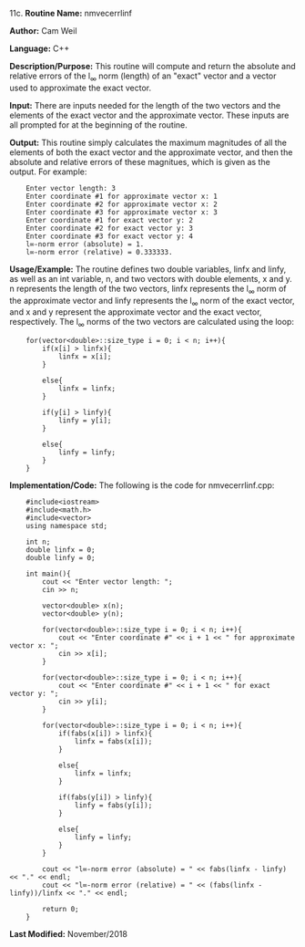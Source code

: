 11c. **Routine Name:**           nmvecerrlinf

   **Author:** Cam Weil

   **Language:** C++

   **Description/Purpose:** This routine will compute and return the absolute and relative errors of the l<sub>∞</sub> norm (length) of an "exact" vector and a vector used to approximate the exact vector.
   
   **Input:** There are inputs needed for the length of the two vectors and the elements of the exact vector and the approximate vector. These inputs are all prompted for at the beginning of the routine.

   **Output:** This routine simply calculates the maximum magnitudes of all the elements of both the exact vector and the approximate vector, and then the absolute and relative errors of these magnitues, which is given as the output. For example:
   
        Enter vector length: 3
        Enter coordinate #1 for approximate vector x: 1
        Enter coordinate #2 for approximate vector x: 2
        Enter coordinate #3 for approximate vector x: 3
        Enter coordinate #1 for exact vector y: 2
        Enter coordinate #2 for exact vector y: 3
        Enter coordinate #3 for exact vector y: 4
        l∞-norm error (absolute) = 1.
        l∞-norm error (relative) = 0.333333.

   **Usage/Example:** The routine defines two double variables, linfx and linfy, as well as an int variable, n, and two vectors with double elements, x and y. n represents the length of the two vectors, linfx represents the l<sub>∞</sub> norm of the approximate vector and linfy represents the l<sub>∞</sub> norm of the exact vector, and x and y represent the approximate vector and the exact vector, respectively. The l<sub>∞</sub> norms of the two vectors are calculated using the loop:
   
        for(vector<double>::size_type i = 0; i < n; i++){
            if(x[i] > linfx){
                linfx = x[i];
            }

            else{
                linfx = linfx;
            }

            if(y[i] > linfy){
                linfy = y[i];
            }

            else{
                linfy = linfy;
            }
        }

   **Implementation/Code:** The following is the code for nmvecerrlinf.cpp:

        #include<iostream>
        #include<math.h>
        #include<vector>
        using namespace std;

        int n;
        double linfx = 0;
        double linfy = 0;

        int main(){
            cout << "Enter vector length: ";
            cin >> n;

            vector<double> x(n);
            vector<double> y(n);

            for(vector<double>::size_type i = 0; i < n; i++){
                cout << "Enter coordinate #" << i + 1 << " for approximate vector x: ";
                cin >> x[i];
            }

            for(vector<double>::size_type i = 0; i < n; i++){
                cout << "Enter coordinate #" << i + 1 << " for exact vector y: ";
                cin >> y[i];
            }

            for(vector<double>::size_type i = 0; i < n; i++){
                if(fabs(x[i]) > linfx){
                    linfx = fabs(x[i]);
                }

                else{
                    linfx = linfx;
                }

                if(fabs(y[i]) > linfy){
                    linfy = fabs(y[i]);
                }

                else{
                    linfy = linfy;
                }
            }

            cout << "l∞-norm error (absolute) = " << fabs(linfx - linfy) << "." << endl;
            cout << "l∞-norm error (relative) = " << (fabs(linfx - linfy))/linfx << "." << endl;

            return 0;
        }

   **Last Modified:** November/2018
